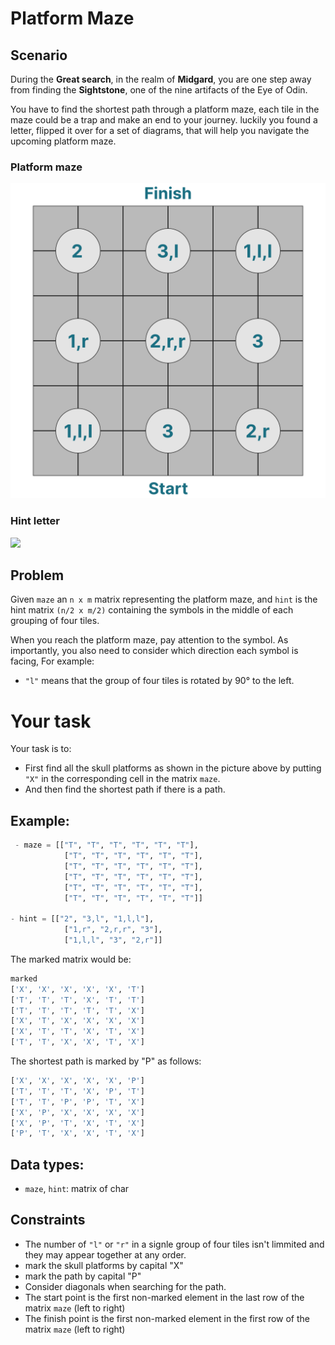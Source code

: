# Platform Maze

## Scenario
During the **Great search**, in the realm of **Midgard**, you are one step away from finding the **Sightstone**, one of the nine artifacts of the Eye of Odin. 

You have to find the shortest path through a platform maze, each tile in the maze could be a trap and make an end to your journey. luckily you found a letter, flipped it over for a set of diagrams, that will help you navigate the upcoming platform maze.

### Platform maze
![](./Maze.png)
### Hint letter
![](./platform%20maze_1.png)


## Problem
Given `maze` an `n x m` matrix  representing the platform maze, and `hint` is the hint matrix `(n/2 x m/2)` containing the symbols in the middle of each grouping of four tiles.  

When you reach the platform maze, pay attention to the symbol. As importantly, you also need to consider which direction each symbol is facing, For example:
- `"l"` means that the group of four tiles is rotated by 90° to the left.

# Your task
Your task is to:
-  First find all the skull platforms as shown in the picture above by putting `"X"` in the corresponding cell in  the matrix `maze`.
- And then find the shortest path if there is a path.

## Example:
```py
 - maze = [["T", "T", "T", "T", "T", "T"],
            ["T", "T", "T", "T", "T", "T"],
            ["T", "T", "T", "T", "T", "T"],
            ["T", "T", "T", "T", "T", "T"],
            ["T", "T", "T", "T", "T", "T"],
            ["T", "T", "T", "T", "T", "T"]]

- hint = [["2", "3,l", "1,l,l"],
            ["1,r", "2,r,r", "3"],
            ["1,l,l", "3", "2,r"]]
 ```

The marked matrix would be:
```py
marked
['X', 'X', 'X', 'X', 'X', 'T']
['T', 'T', 'T', 'X', 'T', 'T']
['T', 'T', 'T', 'T', 'T', 'X']
['X', 'T', 'X', 'X', 'X', 'X']
['X', 'T', 'T', 'X', 'T', 'X']
['T', 'T', 'X', 'X', 'T', 'X']
```

The shortest path is marked by "P" as follows:
```py
['X', 'X', 'X', 'X', 'X', 'P']
['T', 'T', 'T', 'X', 'P', 'T']
['T', 'T', 'P', 'P', 'T', 'X']
['X', 'P', 'X', 'X', 'X', 'X']
['X', 'P', 'T', 'X', 'T', 'X']
['P', 'T', 'X', 'X', 'T', 'X']
```

## Data types:
 - `maze`, `hint`: matrix of char

## Constraints
- The number of `"l"` or `"r"` in a signle group of four tiles isn't limmited and they may appear together at any order.
- mark the skull platforms by capital "X"
- mark the path by capital "P"
- Consider diagonals when searching for the path.
- The start point is the first 
non-marked element in the last row of the matrix `maze` (left to right)
- The finish point is the first 
non-marked element in the first row of the matrix `maze` (left to right)
